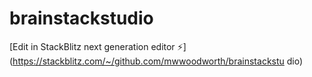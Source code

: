 # brainstackstudio

[Edit in StackBlitz next generation editor ⚡️]
(https://stackblitz.com/~/github.com/mwwoodworth/brainstackstu
dio)